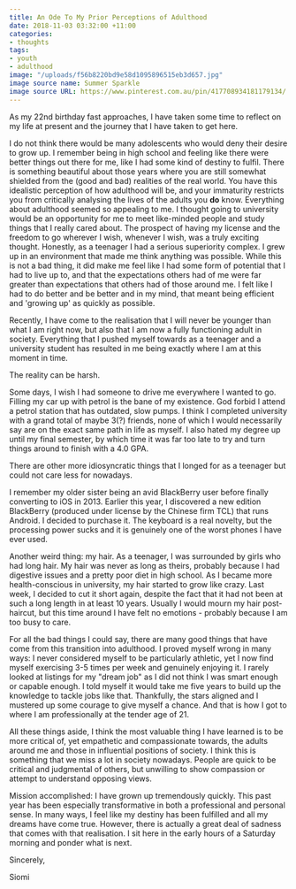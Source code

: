 ```yaml
---
title: An Ode To My Prior Perceptions of Adulthood
date: 2018-11-03 03:32:00 +11:00
categories:
- thoughts
tags:
- youth
- adulthood
image: "/uploads/f56b8220bd9e58d1095896515eb3d657.jpg"
image source name: Summer Sparkle
image source URL: https://www.pinterest.com.au/pin/417708934181179134/
---
```


As my 22nd birthday fast approaches, I have taken some time to reflect on my life at present and the journey that I have taken to get here. 



I do not think there would be many adolescents who would deny their desire to grow up. I remember being in high school and feeling like there were better things out there for me, like I had some kind of destiny to fulfil. There is something beautiful about those years where you are still somewhat shielded from the (good and bad) realities of the real world. You have this idealistic perception of how adulthood will be, and your immaturity restricts you from critically analysing the lives of the adults you **do** know. Everything about adulthood seemed so appealing to me. I thought going to university would be an opportunity for me to meet like-minded people and study things that I really cared about. The prospect of having my license and the freedom to go wherever I wish, whenever I wish, was a truly exciting thought. Honestly, as a teenager I had a serious superiority complex. I grew up in an environment that made me think anything was possible. While this is not a bad thing, it did make me feel like I had some form of potential that I had to live up to, and that the expectations others had of me were far greater than expectations that others had of those around me. I felt like I had to do better and be better and in my mind, that meant being efficient and 'growing up' as quickly as possible. 



Recently, I have come to the realisation that I will never be younger than what I am right now, but also that I am now a fully functioning adult in society. Everything that I pushed myself towards as a teenager and a university student has resulted in me being exactly where I am at this moment in time. 

The reality can be harsh. 

Some days, I wish I had someone to drive me everywhere I wanted to go. Filling my car up with petrol is the bane of my existence. God forbid I attend a petrol station that has outdated, slow pumps. I think I completed university with a grand total of maybe 3(?) friends, none of which I would necessarily say are on the exact same path in life as myself. I also hated my degree up until my final semester, by which time it was far too late to try and turn things around to finish with a 4.0 GPA. 

There are other more idiosyncratic things that I longed for as a teenager but could not care less for nowadays. 

I remember my older sister being an avid BlackBerry user before finally converting to iOS in 2013. Earlier this year, I discovered a new edition BlackBerry (produced under license by the Chinese firm TCL) that runs Android. I decided to purchase it. The keyboard is a real novelty, but the processing power sucks and it is genuinely one of the worst phones I have ever used. 

Another weird thing: my hair. As a teenager, I was surrounded by girls who had long hair. My hair was never as long as theirs, probably because I had digestive issues and a pretty poor diet in high school. As I became more health-conscious in university, my hair started to grow like crazy. Last week, I decided to cut it short again, despite the fact that it had not been at such a long length in at least 10 years. Usually I would mourn my hair post-haircut, but this time around I have felt no emotions - probably because I am too busy to care.


For all the bad things I could say, there are many good things that have come from this transition into adulthood. I proved myself wrong in many ways: I never considered myself to be particularly athletic, yet I now find myself exercising 3-5 times per week and genuinely enjoying it. I rarely looked at listings for my "dream job" as I did not think I was smart enough or capable enough. I told myself it would take me five years to build up the knowledge to tackle jobs like that. Thankfully, the stars aligned and I mustered up some courage to give myself a chance. And that is how I got to where I am professionally at the tender age of 21. 

All these things aside, I think the most valuable thing I have learned is to be more critical of, yet empathetic and compassionate towards, the adults around me and those in influential positions of society. I think this is something that we miss a lot in society nowadays. People are quick to be critical and judgmental of others, but unwilling to show compassion or attempt to understand opposing views. 



Mission accomplished: I have grown up tremendously quickly. This past year has been especially transformative in both a professional and personal sense. In many ways, I feel like my destiny has been fulfilled and all my dreams have come true. However, there is actually a great deal of sadness that comes with that realisation. I sit here in the early hours of a Saturday morning and ponder what is next. 

Sincerely,

Siomi